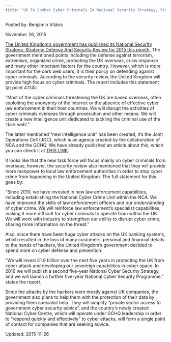 ```yaml
---
title: "UK To Combat Cyber Criminals In National Security Strategy, Strategic Defense And Security Review"
---
```


Posted by: Benjamin Vitáris 

<span>November 26, 2015</span>


<p><a href="https://www.gov.uk/government/uploads/system/uploads/attachment_data/file/478933/52309_Cm_9161_NSS_SD_Review_web_only.pdf">The United Kingdom’s government has published its National Security Strategy, Strategic Defense And Security Review for 2015 this month.</a> The government mentioned points including the defense against terrorism, extremism, organized crime, protecting the UK overseas, crisis response and many other important factors for the country. However, which is more important for the dark web users, it is their policy on defending against cyber criminals. According to the security review, the United Kingdom will provide high focus on cyber criminals. The report includes this statement (at point 4.114):</p>
<p>“Most of the cyber criminals threatening the UK are based overseas, often exploiting the anonymity of the internet or the absence of effective cyber law enforcement in their host countries. We will disrupt the activities of cyber criminals overseas through prosecution and other means. We will create a new intelligence unit dedicated to tackling the criminal use of the ‘dark web’.”</p>
<p>The latter mentioned “new intelligence unit” has been created, it’s the Joint Operations Cell (JOC), which is an agency created by the collaboration of NCA and the GCHQ. We have already published an article about this, which you can check it at <a href="https://g-i-r.github.io/deepdotweb/2015/11/10/the-uk-creates-new-dark-net-task-force/">THIS LINK</a>.</p>
<p>It looks like that the new task force will focus mainly on cyber criminals from overseas, however, the security review also mentioned that they will provide more manpower to local law enforcement authorities in order to stop cyber crime from happening in the United Kingdom. The full statement for this goes by:</p>
<p>“Since 2010, we have invested in new law enforcement capabilities, including establishing the National Cyber Crime Unit within the NCA. We have improved the skills of law enforcement officers and our understanding of cyber crime. We will reinforce law enforcement’s specialist capabilities, making it more difficult for cyber criminals to operate from within the UK. We will work with industry to strengthen our ability to disrupt cyber crime, sharing more information on the threat.”</p>
<p>Also, since there have been huge cyber attacks on the UK banking systems, which resulted in the loss of many customers’ personal and financial details to the hands of hackers, the United Kingdom’s government decided to spend more on cyber defense and prevention:</p>
<p>“We will invest £1.9 billion over the next five years in protecting the UK from cyber attack and developing our sovereign capabilities in cyber space. In 2016 we will publish a second five-year National Cyber Security Strategy, and we will launch a further five-year National Cyber Security Programme,” states the report.</p>
<p>Since the attacks by the hackers were mostly against UK companies, the government also plans to help them with the protection of their data by providing them specialist help. They will simplify “private sector access to government cyber security advice”, and the country’s newly created National Cyber Centre, which will operate under GCHQ leadership in order to “respond quickly and effectively” to cyber attacks, will form a single point of contact for companies that are seeking advice.</p>

Updated: 2015-11-26

